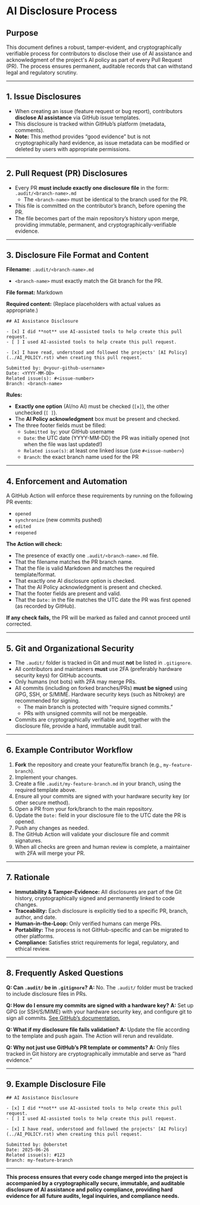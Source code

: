 # AI Disclosure Process

## Purpose

This document defines a robust, tamper-evident, and
cryptographically verifiable process for contributors to disclose
their use of AI assistance and acknowledgment of the project's AI
policy as part of every Pull Request (PR). The process ensures
permanent, auditable records that can withstand legal and
regulatory scrutiny.

---

## 1. Issue Disclosures

- When creating an issue (feature request or bug report),
  contributors **disclose AI assistance** via GitHub issue
  templates.
- This disclosure is tracked within GitHub’s platform (metadata,
  comments).
- **Note:** This method provides “good evidence” but is not
  cryptographically hard evidence, as issue metadata can be
  modified or deleted by users with appropriate permissions.

---

## 2. Pull Request (PR) Disclosures

- Every PR **must include exactly one disclosure file** in the
  form:
  `.audit/<branch-name>.md`
  - The `<branch-name>` must be identical to the branch used for
    the PR.
- This file is committed on the contributor’s branch, before
  opening the PR.
- The file becomes part of the main repository’s history upon
  merge, providing immutable, permanent, and
  cryptographically-verifiable evidence.

---

## 3. Disclosure File Format and Content

**Filename:** `.audit/<branch-name>.md`

- `<branch-name>` must exactly match the Git branch for the PR.

**File format:** Markdown

**Required content:**
(Replace placeholders with actual values as appropriate.)

```
## AI Assistance Disclosure

- [x] I did **not** use AI-assisted tools to help create this pull request.
- [ ] I used AI-assisted tools to help create this pull request.

- [x] I have read, understood and followed the projects' [AI Policy](../AI_POLICY.rst) when creating this pull request.

Submitted by: @<your-github-username>
Date: <YYYY-MM-DD>
Related issue(s): #<issue-number>
Branch: <branch-name>
```

**Rules:**

- **Exactly one option** (AI/no AI) must be checked (`[x]`), the
  other unchecked (`[ ]`).
- The **AI Policy acknowledgment** box must be present and
  checked.
- The three footer fields must be filled:
  - `Submitted by`: your GitHub username
  - `Date`: the UTC date (YYYY-MM-DD) the PR was initially opened
    (not when the file was last updated!)
  - `Related issue(s)`: at least one linked issue (use
    `#<issue-number>`)
  - `Branch`: the exact branch name used for the PR

---

## 4. Enforcement and Automation

A GitHub Action will enforce these requirements by running on the
following PR events:

- `opened`
- `synchronize` (new commits pushed)
- `edited`
- `reopened`

**The Action will check:**

- The presence of exactly one `.audit/<branch-name>.md` file.
- That the filename matches the PR branch name.
- That the file is valid Markdown and matches the required
  template/format.
- That exactly one AI disclosure option is checked.
- That the AI Policy acknowledgment is present and checked.
- That the footer fields are present and valid.
- That the `Date:` in the file matches the UTC date the PR was
  first opened (as recorded by GitHub).

**If any check fails,** the PR will be marked as failed and
cannot proceed until corrected.

---

## 5. Git and Organizational Security

- The `.audit/` folder is tracked in Git and must **not** be
  listed in `.gitignore`.
- All contributors and maintainers **must** use 2FA (preferably
  hardware security keys) for GitHub accounts.
- Only humans (not bots) with 2FA may merge PRs.
- All commits (including on forked branches/PRs) **must be
  signed** using GPG, SSH, or S/MIME. Hardware security keys
  (such as Nitrokey) are recommended for signing.
  - The main branch is protected with “require signed commits.”
  - PRs with unsigned commits will not be mergeable.
- Commits are cryptographically verifiable and, together with the
  disclosure file, provide a hard, immutable audit trail.

---

## 6. Example Contributor Workflow

1. **Fork** the repository and create your feature/fix branch
   (e.g., `my-feature-branch`).
2. Implement your changes.
3. Create a file `.audit/my-feature-branch.md` in your branch,
   using the required template above.
4. Ensure all your commits are signed with your hardware security
   key (or other secure method).
5. Open a PR from your fork/branch to the main repository.
6. Update the `Date:` field in your disclosure file to the UTC
   date the PR is opened.
7. Push any changes as needed.
8. The GitHub Action will validate your disclosure file and
   commit signatures.
9. When all checks are green and human review is complete, a
   maintainer with 2FA will merge your PR.

---

## 7. Rationale

- **Immutability & Tamper-Evidence:** All disclosures are part of
  the Git history, cryptographically signed and permanently
  linked to code changes.
- **Traceability:** Each disclosure is explicitly tied to a
  specific PR, branch, author, and date.
- **Human-in-the-Loop:** Only verified humans can merge PRs.
- **Portability:** The process is not GitHub-specific and can be
  migrated to other platforms.
- **Compliance:** Satisfies strict requirements for legal,
  regulatory, and ethical review.

---

## 8. Frequently Asked Questions

**Q: Can `.audit/` be in `.gitignore`?**
**A:** No. The `.audit/` folder must be tracked to include
disclosure files in PRs.

**Q: How do I ensure my commits are signed with a hardware
key?**
**A:** Set up GPG (or SSH/S/MIME) with your hardware security
key, and configure git to sign all commits.
[See GitHub’s documentation.](https://docs.github.com/en/authentication/managing-commit-signature-verification/signing-commits)

**Q: What if my disclosure file fails validation?**
**A:** Update the file according to the template and push again.
The Action will rerun and revalidate.

**Q: Why not just use GitHub’s PR template or comments?**
**A:** Only files tracked in Git history are cryptographically
immutable and serve as “hard evidence.”

---

## 9. Example Disclosure File

```
## AI Assistance Disclosure

- [x] I did **not** use AI-assisted tools to help create this pull request.
- [ ] I used AI-assisted tools to help create this pull request.

- [x] I have read, understood and followed the projects' [AI Policy](../AI_POLICY.rst) when creating this pull request.

Submitted by: @oberstet
Date: 2025-06-26
Related issue(s): #123
Branch: my-feature-branch
```

---

**This process ensures that every code change merged into the
project is accompanied by a cryptographically secure, immutable,
and auditable disclosure of AI assistance and policy compliance,
providing hard evidence for all future audits, legal inquiries,
and compliance needs.**
